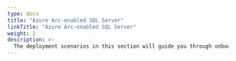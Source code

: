 ```yaml
---
type: docs
title: "Azure Arc-enabled SQL Server"
linkTitle: "Azure Arc-enabled SQL Server"
weight: 2
description: >-
  The deployment scenarios in this section will guide you through onboarding Microsoft SQL Server as an Azure Arc-enabled SQL server.
---
```

